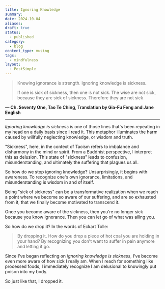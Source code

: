 ```yaml
---
title: Ignoring Knowledge
summary: 
date: 2024-10-04
aliases: 
draft: true
status:
  - published
category:
  - blog
content_type: musing
tags:
  - mindfulness
layout:
  - PostSimple
---
```


> Knowing ignorance is strength.
> Ignoring knowledge is sickness.
>
> If one is sick of sickness, then one is not sick.
> The wise are not sick, because they are sick of sickness.
> Therefore they are not sick

**— Ch. Seventy One, Tao Te Ching, Translation by Gia-Fu Feng and Jane English**

---

_Ignoring knowledge is sickness_ is one of those lines that's been repeating in my head on a daily basis since I read it. This metaphor illuminates the harm caused by willfully neglecting knowledge, or wisdom and truth.

"Sickness", here, in the context of Taoism refers to imbalance and disharmony in the mind or spirit. From a Buddhist perspective, I interpret this as delusion. This state of "sickness" leads to confusion, misunderstanding, and ultimately the suffering that plagues us all.

So how do we stop ignoring knowledge? Unsurprisingly, it begins with awareness. To recognize one's own ignorance, limitations, and misunderstanding is wisdom in and of itself.

Being "sick of sickness" can be a transformative realization when we reach a point where we become so aware of our suffering, and are so exhausted from it, that we finally become motivated to transcend it.

Once you become aware of the sickness, then you're no longer sick because you know ignorance. Then you can let go of what was ailing you.

So how do we drop it? In the words of Eckart Tolle:

> By dropping it. How do you drop a piece of hot coal you are holding in your hand? By recognizing you don't want to suffer in pain anymore and letting it go.

Since I've began reflecting on _ignoring knowledge is sickness_, I've become even more aware of how sick I really am. When I reach for something like processed foods, I immediately recognize I am delusional to knowingly put poison into my body.

So just like that, I dropped it.
